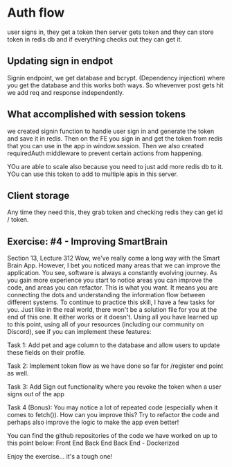 # Auth flow
user signs in, they get a token
then server gets token and they can store token in redis db and if everything checks out they can get it.

## Updating sign in endpot
Signin endpoint, we get database and bcrypt. (Dependency injection) where you get the database and this works both ways. So whevenver post gets hit we add req and response independently.

## What accomplished with session tokens
we created signin function to handle user sign in and generate the token and save it in redis. Then on the FE you sign in and get the token from redis that you can use in the app in window.session. Then we also created requiredAuth middleware to prevent certain actions from happening.

YOu are able to scale also because you need to just add more redis db to it. YOu can use this token to add to multiple apis in this server.

## Client storage
Any time they need this, they grab token and checking redis they can get id / token. 

## Exercise: #4 - Improving SmartBrain
Section 13, Lecture 312
Wow, we've really come a long way with the Smart Brain App. However, I bet you noticed many areas that we can improve the application. You see, software is always a constantly evolving journey. As you gain more experience you start to notice areas you can improve the code, and areas you can refactor. This is what you want. It means you are connecting the dots and understanding the information flow between different systems. To continue to practice this skill, I have a few tasks for you. Just like in the real world, there won't be a solution file for you at the end of this one. It either works or it doesn't. Using all you have learned up to this point, using all of your resources (including our community on Discord), see if you can implement these features:



Task 1: Add pet  and age  column to the database and allow users to update these fields on their profile.

Task 2: Implement token flow as we have done so far for /register  end point as well.

Task 3: Add Sign out functionality where you revoke the token when a user signs out of the app

Task 4 (Bonus): You may notice a lot of repeated code (especially when it comes to fetch()). How can you improve this? Try to refactor the code and perhaps also improve the logic to make the app even better!

You can find the github repositories of the code we have worked on up to this point below:
Front End
Back End
Back End - Dockerized

Enjoy the exercise... it's a tough one!